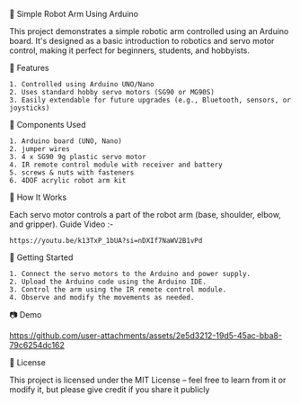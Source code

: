 🤖 Simple Robot Arm Using Arduino

This project demonstrates a simple robotic arm controlled using an Arduino board. It's designed as a basic introduction to robotics and servo motor control, making it perfect for beginners, students, and hobbyists.

🔧 Features

    1. Controlled using Arduino UNO/Nano
    2. Uses standard hobby servo motors (SG90 or MG90S)
    3. Easily extendable for future upgrades (e.g., Bluetooth, sensors, or joysticks)

🧰 Components Used

    1. Arduino board (UNO, Nano)
    2. jumper wires
    3. 4 x SG90 9g plastic servo motor
    4. IR remote control module with receiver and battery
    5. screws & nuts with fasteners
    6. 4DOF acrylic robot arm kit

📁 How It Works

Each servo motor controls a part of the robot arm (base, shoulder, elbow, and gripper).
Guide Video :-

    https://youtu.be/k13TxP_1bUA?si=nDXIf7NaWV2B1vPd

🚀 Getting Started

    1. Connect the servo motors to the Arduino and power supply.
    2. Upload the Arduino code using the Arduino IDE.
    3. Control the arm using the IR remote control module.
    4. Observe and modify the movements as needed.

📷 Demo

https://github.com/user-attachments/assets/2e5d3212-19d5-45ac-bba8-79c6254dc162


📜 License

This project is licensed under the MIT License – feel free to learn from it or modify it, but please give credit if you share it publicly
